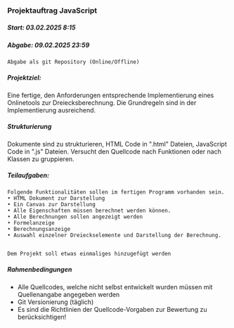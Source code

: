 ### Projektauftrag JavaScript

##### Start: 03.02.2025 8:15
##### Abgabe: 09.02.2025 23:59
`Abgabe als git Repository (Online/Offline)`

##### Projektziel:
Eine fertige, den Anforderungen entsprechende
Implementierung eines Onlinetools zur
Dreiecksberechnung. Die Grundregeln sind in der
Implementierung ausreichend.

##### Strukturierung
Dokumente sind zu strukturieren, HTML
Code in ".html" Dateien, JavaScript Code in ".js"
Dateien. Versucht den Quellcode nach Funktionen
oder nach Klassen zu gruppieren.


##### Teilaufgaben:

```
Folgende Funktionalitäten sollen im fertigen Programm vorhanden sein.
• HTML Dokument zur Darstellung
• Ein Canvas zur Darstellung
• Alle Eigenschaften müssen berechnet werden können.
• Alle Berechnungen sollen angezeigt werden
• Formelanzeige
• Berechnungsanzeige
• Auswahl einzelner Dreieckselemente und Darstellung der Berechnung. 


Dem Projekt soll etwas einmaliges hinzugefügt werden
```

##### Rahmenbedingungen
- Alle Quellcodes, welche nicht selbst entwickelt wurden müssen mit Quellenangabe 
angegeben werden
- Git Versionierung (täglich)
- Es sind die Richtlinien der Quellcode-Vorgaben zur Bewertung zu berücksichtigen!
